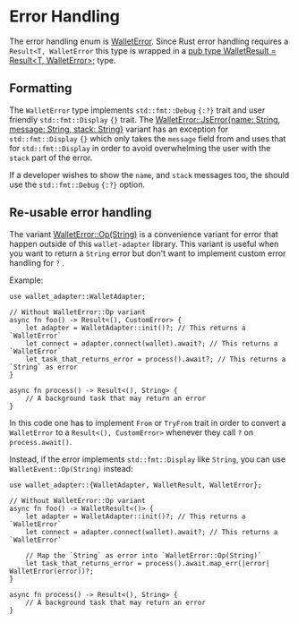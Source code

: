 # Error Handling

The error handling enum is [WalletError](https://docs.rs/wallet-adapter/latest/wallet_adapter/enum.WalletError.html). Since Rust error handling requires a `Result<T, WalletError` this type is wrapped in a [pub type WalletResult<T> = Result<T, WalletError>;](https://docs.rs/wallet-adapter/latest/wallet_adapter/type.WalletResult.html) type.

## Formatting

The `WalletError` type implements `std::fmt::Debug` `{:?}` trait and user friendly `std::fmt::Display` `{}` trait. The [WalletError::JsError{name: String, message: String, stack: String}](https://docs.rs/wallet-adapter/latest/wallet_adapter/enum.WalletError.html#variant.JsError) variant has an exception for `std::fmt::Display` `{}` which only takes the `message` field from and uses that for `std::fmt::Display` in order to avoid overwhelming the user with the `stack` part of the error.

If a developer wishes to show the `name`, and `stack` messages too, the should use the `std::fmt::Debug` `{:?}` option.

## Re-usable error handling

The variant [WalletError::Op(String)](https://docs.rs/wallet-adapter/latest/wallet_adapter/enum.WalletError.html#variant.Op) is a convenience variant for error that happen outside of this `wallet-adapter` library. This variant is useful when you want to return a `String` error but don't want to implement custom error handling for `?` .

Example:

```rust,no_run
use wallet_adapter::WalletAdapter;

// Without WalletError::Op variant
async fn foo() -> Result<(), CustomError> {
    let adapter = WalletAdapter::init()?; // This returns a `WalletError`
    let connect = adapter.connect(wallet).await?; // This returns a `WalletError`
    let task_that_returns_error = process().await?; // This returns a `String` as error
}

async fn process() -> Result<(), String> {
    // A background task that may return an error
}
```

In this code one has to implement `From` or `TryFrom` trait in order to convert a `WalletError` to a `Result<(), CustomError>` whenever they call `?` on `process.await()`.

Instead, if the error implements `std::fmt::Display` like `String`, you can use `WalletEvent::Op(String)` instead:

```rust,no_run
use wallet_adapter::{WalletAdapter, WalletResult, WalletError};

// Without WalletError::Op variant
async fn foo() -> WalletResult<()> {
    let adapter = WalletAdapter::init()?; // This returns a `WalletError`
    let connect = adapter.connect(wallet).await?; // This returns a `WalletError`
    
    // Map the `String` as error into `WalletError::Op(String)`
    let task_that_returns_error = process().await.map_err(|error| WalletError(error))?; 
}

async fn process() -> Result<(), String> {
    // A background task that may return an error
}
```


